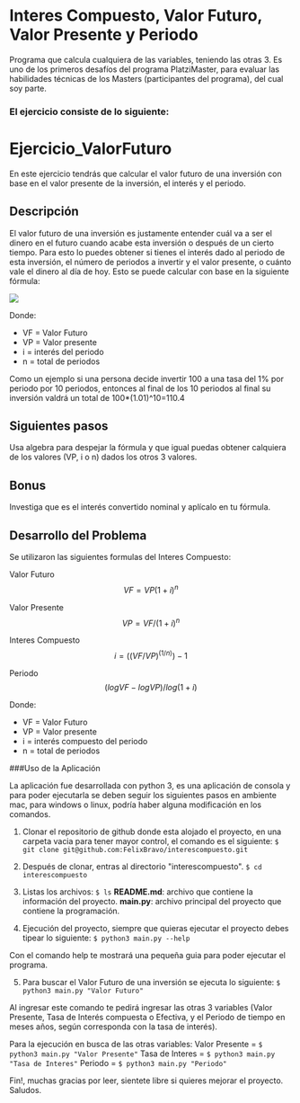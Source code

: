 # Interes Compuesto, Valor Futuro, Valor Presente y Periodo
Programa que calcula cualquiera de las variables, teniendo las otras 3.
Es uno de los primeros desafíos del programa PlatziMaster, para evaluar las habilidades técnicas de los Masters (participantes del programa), del cual soy parte.

### El ejercicio consiste de lo siguiente: 

# Ejercicio_ValorFuturo
En este ejercicio tendrás que calcular el valor futuro de una inversión con base en el valor presente de la inversión, el interés y el periodo. 
## Descripción
El valor futuro de una inversión es justamente entender cuál va a ser el dinero en el futuro cuando acabe esta inversión o después de un cierto tiempo. Para esto lo puedes obtener si tienes el interés dado al periodo de esta inversión, el número de periodos a invertir y el valor presente, o cuánto vale el dinero al día de hoy. Esto se puede calcular con base en la siguiente fórmula:

<img src="https://latex.codecogs.com/gif.latex?%5Cdpi%7B300%7D%20VF%3DVP%281&plus;i%29%5En " /> 

Donde:
- VF = Valor Futuro
- VP = Valor presente
- i = interés del periodo
- n = total de periodos

Como un ejemplo si una persona decide invertir 100 a una tasa del 1% por periodo por 10 periodos, entonces al final de los 10 periodos al final su inversión valdrá un total de 100*(1.01)^10=110.4

## Siguientes pasos
Usa algebra para despejar la fórmula y que igual puedas obtener calquiera de los valores (VP, i o n) dados los otros 3 valores. 

## Bonus
Investiga que es el interés convertido nominal y aplícalo en tu fórmula.

## Desarrollo del Problema

Se utilizaron las siguientes formulas del Interes Compuesto:

Valor Futuro $$VF = VP  (1+i)^n$$

Valor Presente $$VP = VF / (1+i)^n$$

Interes Compuesto $$i = ((VF/VP)^{(1/n)})-1$$

Periodo $$(logVF - logVP)/log(1+i) $$

Donde:
- VF = Valor Futuro
- VP = Valor presente
- i = interés compuesto del periodo
- n = total de periodos

###Uso de la Aplicación

La aplicación fue desarrollada con python 3, es una aplicación de consola y para poder ejecutarla se deben seguir los siguientes pasos en ambiente mac, para windows o linux, podría haber alguna modificación en los comandos.

1. Clonar el repositorio de github donde esta alojado el proyecto, en una carpeta vacia para tener mayor control, el comando es el siguiente:
`$ git clone git@github.com:FelixBravo/interescompuesto.git`

2. Después de clonar, entras al directorio "interescompuesto".
`$ cd interescompuesto`

3. Listas los archivos:
`$ ls`
		**README.md**: archivo que contiene la información del proyecto.
		**main.py**: archivo principal del proyecto que contiene la programación.

4. Ejecución del proyecto, siempre que quieras ejecutar el proyecto debes tipear lo siguiente:
`$ python3 main.py --help`

Con el comando help te mostrará una pequeña guia para poder ejecutar el programa.

5. Para buscar el Valor Futuro de una inversión se ejecuta lo siguiente:
`$ python3 main.py "Valor Futuro"`

Al ingresar este comando te pedirá ingresar las otras 3 variables (Valor Presente, Tasa de Interés compuesta o Efectiva, y el Periodo de tiempo en meses años, según corresponda con la tasa de interés).

Para la ejecución en busca de las otras variables:
Valor Presente = `$ python3 main.py "Valor Presente"`
Tasa de Interes = `$ python3 main.py "Tasa de Interes"`
Periodo = `$ python3 main.py "Periodo"`

Fin!, muchas gracias por leer, sientete libre si quieres mejorar el proyecto. Saludos.






